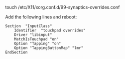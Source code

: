 touch /etc/X11/xorg.conf.d/99-synaptics-overrides.conf

Add the following lines and reboot:
```
Section  "InputClass"
    Identifier  "touchpad overrides"
    Driver "libinput"
    MatchIsTouchpad "on"
    Option "Tapping" "on"
    Option "TappingButtonMap" "lmr"
EndSection
```
